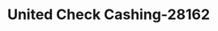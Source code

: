 ---
f_zip-code: 19720
f_state-code: DE
title: United Check Cashing-28162
f_phone: 302-322-7788
f_city-only: New Castle
f_address: 104 Penn Mart Shopping Centre New Castle
f_location-unique-id: '28162'
slug: united-check-cashing-28162
updated-on: '2024-05-30T13:46:58.046Z'
created-on: '2024-05-30T13:36:59.803Z'
published-on: '2024-05-30T13:54:32.469Z'
f_city-state: cms/city/new-castle-de.md
f_company: cms/company/united-check-cashing.md
f_state: cms/state/delaware.md
layout: '[payday-loan].html'
tags: payday-loan
---